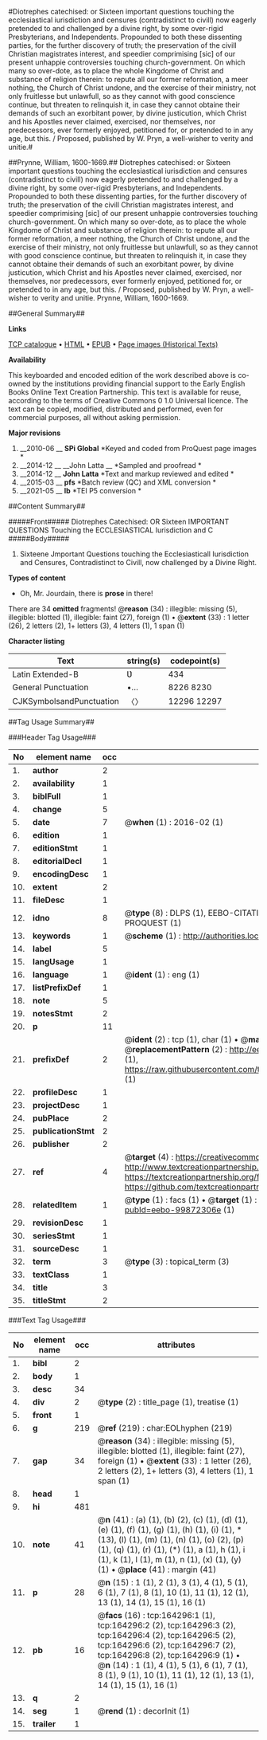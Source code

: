 #Diotrephes catechised: or Sixteen important questions touching the ecclesiastical iurisdiction and censures (contradistinct to civill) now eagerly pretended to and challenged by a divine right, by some over-rigid Presbyterians, and Independents. Propounded to both these dissenting parties, for the further discovery of truth; the preservation of the civill Christian magistrates interest, and speedier comprimising [sic] of our present unhappie controversies touching church-government. On which many so over-dote, as to place the whole Kingdome of Christ and substance of religion therein: to repute all our former reformation, a meer nothing, the Church of Christ undone, and the exercise of their ministry, not only fruitlesse but unlawfull, so as they cannot with good conscience continue, but threaten to relinquish it, in case they cannot obtaine their demands of such an exorbitant power, by divine justicution, which Christ and his Apostles never claimed, exercised, nor themselves, nor predecessors, ever formerly enjoyed, petitioned for, or pretended to in any age, but this. / Proposed, published by W. Pryn, a well-wisher to verity and unitie.#

##Prynne, William, 1600-1669.##
Diotrephes catechised: or Sixteen important questions touching the ecclesiastical iurisdiction and censures (contradistinct to civill) now eagerly pretended to and challenged by a divine right, by some over-rigid Presbyterians, and Independents. Propounded to both these dissenting parties, for the further discovery of truth; the preservation of the civill Christian magistrates interest, and speedier comprimising [sic] of our present unhappie controversies touching church-government. On which many so over-dote, as to place the whole Kingdome of Christ and substance of religion therein: to repute all our former reformation, a meer nothing, the Church of Christ undone, and the exercise of their ministry, not only fruitlesse but unlawfull, so as they cannot with good conscience continue, but threaten to relinquish it, in case they cannot obtaine their demands of such an exorbitant power, by divine justicution, which Christ and his Apostles never claimed, exercised, nor themselves, nor predecessors, ever formerly enjoyed, petitioned for, or pretended to in any age, but this. / Proposed, published by W. Pryn, a well-wisher to verity and unitie.
Prynne, William, 1600-1669.

##General Summary##

**Links**

[TCP catalogue](http://www.ota.ox.ac.uk/tcp/)  • 
[HTML](http://tei.it.ox.ac.uk/tcp/Texts-HTML/free/A91/A91176.html)  • 
[EPUB](http://tei.it.ox.ac.uk/tcp/Texts-EPUB/free/A91/A91176.epub) • 
[Page images (Historical Texts)](https://historicaltexts.jisc.ac.uk/eebo-99872306e)

**Availability**

This keyboarded and encoded edition of the work described above is co-owned by the
    institutions providing financial support to the Early English Books Online Text Creation
    Partnership. This text is available for reuse, according to the terms of  Creative Commons 0 1.0 Universal
    licence. The text can be copied, modified, distributed and performed, even for commercial
    purposes, all without asking permission.

**Major revisions**

1. __2010-06 __ __SPi Global__ *Keyed and coded from ProQuest page images *
1. __2014-12 __ __John Latta __ *Sampled and proofread *
1. __2014-12 __ __John Latta__ *Text and markup reviewed and edited *
1. __2015-03 __ __pfs__ *Batch review (QC) and XML conversion *
1. __2021-05 __ __lb__ *TEI P5 conversion *

##Content Summary##

#####Front#####
Diotrephes Catechised: OR Sixteen IMPORTANT QUESTIONS Touching the ECCLESIASTICAL Iurisdiction and C
#####Body#####

1. Sixteene Jmportant Questions touching the Ecclesiasticall Iurisdiction and Censures, Contradistinct to Civill, now challenged by a Divine Right.

**Types of content**

  * Oh, Mr. Jourdain, there is **prose** in there!

There are 34 **omitted** fragments! 
 @__reason__ (34) : illegible: missing (5), illegible: blotted (1), illegible: faint (27), foreign (1)  •  @__extent__ (33) : 1 letter (26), 2 letters (2), 1+ letters (3), 4 letters (1), 1 span (1)

**Character listing**


|Text|string(s)|codepoint(s)|
|---|---|---|
|Latin Extended-B|Ʋ|434|
|General Punctuation|•…|8226 8230|
|CJKSymbolsandPunctuation|〈〉|12296 12297|

##Tag Usage Summary##

###Header Tag Usage###

|No|element name|occ|attributes|
|---|---|---|---|
|1.|__author__|2||
|2.|__availability__|1||
|3.|__biblFull__|1||
|4.|__change__|5||
|5.|__date__|7| @__when__ (1) : 2016-02 (1)|
|6.|__edition__|1||
|7.|__editionStmt__|1||
|8.|__editorialDecl__|1||
|9.|__encodingDesc__|1||
|10.|__extent__|2||
|11.|__fileDesc__|1||
|12.|__idno__|8| @__type__ (8) : DLPS (1), EEBO-CITATION (1), VID (1), EEBO-PROQUEST (1), STC (3), PROQUEST (1)|
|13.|__keywords__|1| @__scheme__ (1) : http://authorities.loc.gov/ (1)|
|14.|__label__|5||
|15.|__langUsage__|1||
|16.|__language__|1| @__ident__ (1) : eng (1)|
|17.|__listPrefixDef__|1||
|18.|__note__|5||
|19.|__notesStmt__|2||
|20.|__p__|11||
|21.|__prefixDef__|2| @__ident__ (2) : tcp (1), char (1)  •  @__matchPattern__ (2) : ([0-9\-]+):([0-9IVX]+) (1), (.+) (1)  •  @__replacementPattern__ (2) : http://eebo.chadwyck.com/downloadtiff?vid=$1&page=$2 (1), https://raw.githubusercontent.com/textcreationpartnership/Texts/master/tcpchars.xml#$1 (1)|
|22.|__profileDesc__|1||
|23.|__projectDesc__|1||
|24.|__pubPlace__|2||
|25.|__publicationStmt__|2||
|26.|__publisher__|2||
|27.|__ref__|4| @__target__ (4) : https://creativecommons.org/publicdomain/zero/1.0/ (1), http://www.textcreationpartnership.org/docs/. (1), https://textcreationpartnership.org/faq/#faq05 (1), https://github.com/textcreationpartnership (1)|
|28.|__relatedItem__|1| @__type__ (1) : facs (1)  •  @__target__ (1) : https://data.historicaltexts.jisc.ac.uk/view?pubId=eebo-99872306e (1)|
|29.|__revisionDesc__|1||
|30.|__seriesStmt__|1||
|31.|__sourceDesc__|1||
|32.|__term__|3| @__type__ (3) : topical_term (3)|
|33.|__textClass__|1||
|34.|__title__|3||
|35.|__titleStmt__|2||


###Text Tag Usage###

|No|element name|occ|attributes|
|---|---|---|---|
|1.|__bibl__|2||
|2.|__body__|1||
|3.|__desc__|34||
|4.|__div__|2| @__type__ (2) : title_page (1), treatise (1)|
|5.|__front__|1||
|6.|__g__|219| @__ref__ (219) : char:EOLhyphen (219)|
|7.|__gap__|34| @__reason__ (34) : illegible: missing (5), illegible: blotted (1), illegible: faint (27), foreign (1)  •  @__extent__ (33) : 1 letter (26), 2 letters (2), 1+ letters (3), 4 letters (1), 1 span (1)|
|8.|__head__|1||
|9.|__hi__|481||
|10.|__note__|41| @__n__ (41) : (a) (1), (b) (2), (c) (1), (d) (1), (e) (1), (f) (1), (g) (1), (h) (1), (i) (1), * (13), (l) (1), (m) (1), (n) (1), (o) (2), (p) (1), (q) (1), (r) (1), (*) (1), a (1), h (1), i (1), k (1), l (1), m (1), n (1), (x) (1), (y) (1)  •  @__place__ (41) : margin (41)|
|11.|__p__|28| @__n__ (15) : 1 (1), 2 (1), 3 (1), 4 (1), 5 (1), 6 (1), 7 (1), 8 (1), 10 (1), 11 (1), 12 (1), 13 (1), 14 (1), 15 (1), 16 (1)|
|12.|__pb__|16| @__facs__ (16) : tcp:164296:1 (1), tcp:164296:2 (2), tcp:164296:3 (2), tcp:164296:4 (2), tcp:164296:5 (2), tcp:164296:6 (2), tcp:164296:7 (2), tcp:164296:8 (2), tcp:164296:9 (1)  •  @__n__ (14) : 1 (1), 4 (1), 5 (1), 6 (1), 7 (1), 8 (1), 9 (1), 10 (1), 11 (1), 12 (1), 13 (1), 14 (1), 15 (1), 16 (1)|
|13.|__q__|2||
|14.|__seg__|1| @__rend__ (1) : decorInit (1)|
|15.|__trailer__|1||
